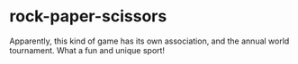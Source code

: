 # rock-paper-scissors
Apparently, this kind of game has its own association, and the annual world tournament. What a fun and unique sport!
